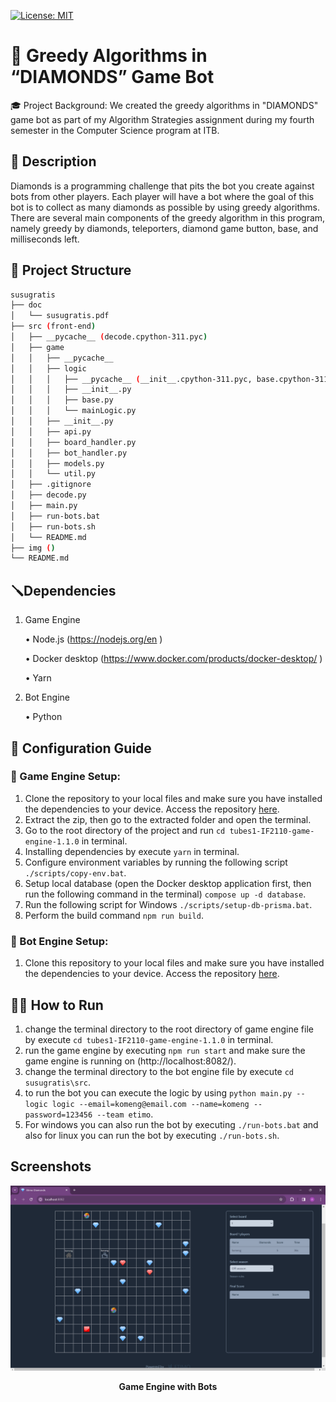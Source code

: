 [![License: MIT](https://img.shields.io/badge/License-MIT-yellow.svg)](https://opensource.org/licenses/MIT)

# 💎 Greedy Algorithms in “DIAMONDS” Game Bot
🎓 Project Background: We created the greedy algorithms in "DIAMONDS" game bot as part of my Algorithm Strategies assignment during my fourth semester in the Computer Science program at ITB.
## 📝 Description
Diamonds is a programming challenge that pits the bot you create against bots from other players. Each player will have a bot where the goal of this bot is to collect as many diamonds as possible by using greedy algorithms. There are several main components of the greedy algorithm in this program, namely greedy by diamonds, teleporters, diamond game button, base, and milliseconds left.
## 📁 Project Structure
```bash
susugratis
├── doc
│   └── susugratis.pdf
├── src (front-end)
│   ├── __pycache__ (decode.cpython-311.pyc)
│   ├── game
│   │   ├── __pycache__
│   │   ├── logic
│   │   │   ├── __pycache__ (__init__.cpython-311.pyc, base.cpython-311.pyc, mainLogic.cpython-311.pyc, random.cpython-311.pyc)
│   │   │   ├── __init__.py
│   │   │   ├── base.py
│   │   │   └── mainLogic.py
│   │   ├── __init__.py
│   │   ├── api.py
│   │   ├── board_handler.py
│   │   ├── bot_handler.py
│   │   ├── models.py
│   │   └── util.py
│   ├── .gitignore
│   ├── decode.py
│   ├── main.py
│   ├── run-bots.bat
│   ├── run-bots.sh
│   └── README.md  
├── img ()
└── README.md
```

## 🪛Dependencies
1. Game Engine

    •   Node.js (https://nodejs.org/en )

    •   Docker desktop (https://www.docker.com/products/docker-desktop/ )

    •   Yarn
2. Bot Engine

    • Python

## 🔩 Configuration Guide
### 💎 Game Engine Setup:
1. Clone the repository to your local files and make sure you have installed the dependencies to your device. Access the repository [here](https://github.com/haziqam/tubes1-IF2211-game-engine/releases/tag/v1.1.0).
2. Extract the zip, then go to the extracted folder and open the terminal.
3. Go to the root directory of the project and run `cd tubes1-IF2110-game-engine-1.1.0` in terminal.
4. Installing dependencies by execute `yarn` in terminal.
5. Configure environment variables by running the following script `./scripts/copy-env.bat`.
6. Setup local database (open the Docker desktop application first, then run the following command in the terminal) `compose up -d database`.
7. Run the following script for Windows `./scripts/setup-db-prisma.bat`.
8. Perform the build command `npm run build`.

### 🤖 Bot Engine Setup:
1. Clone this repository to your local files and make sure you have installed the dependencies to your device. Access the repository [here](repository-link).

## 🏃‍♂️ How to Run
1. change the terminal directory to the root directory of game engine file by execute `cd tubes1-IF2110-game-engine-1.1.0` in terminal.
2. run the game engine by executing `npm run start` and make sure the game engine is running on (http://localhost:8082/).
3. change the terminal directory to the bot engine file by execute `cd susugratis\src`.
4. to run the bot you can execute the logic by using `python main.py --logic logic --email=komeng@email.com --name=komeng --password=123456 --team etimo`.
5. For windows you can also run the bot by executing `./run-bots.bat` and also for linux you can run the bot by executing `./run-bots.sh`.

## Screenshots
<div align="center" >
  <img src="img/GameEngineWithBots.png" alt="Game Engine" width="750"/>
  <p><b>Game Engine with Bots</b></p>
</div>